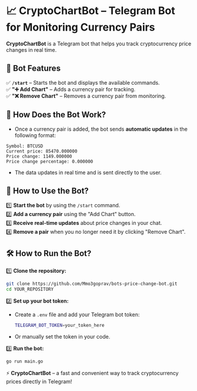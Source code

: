 # 📈 CryptoChartBot – Telegram Bot for Monitoring Currency Pairs  

**CryptoChartBot** is a Telegram bot that helps you track cryptocurrency price changes in real time.

## 🚀 Bot Features
✅ **`/start`** – Starts the bot and displays the available commands.  
✅ **"➕ Add Chart"** – Adds a currency pair for tracking.  
✅ **"❌ Remove Chart"** – Removes a currency pair from monitoring.  

## 🔔 How Does the Bot Work?
- Once a currency pair is added, the bot sends **automatic updates** in the following format:
```
Symbol: BTCUSD
Current price: 85470.000000
Price change: 1149.000000
Price change percentage: 0.000000
```


- The data updates in real time and is sent directly to the user.

## 📌 How to Use the Bot?
1️⃣ **Start the bot** by using the `/start` command.  
2️⃣ **Add a currency pair** using the "Add Chart" button.  
3️⃣ **Receive real-time updates** about price changes in your chat.  
4️⃣ **Remove a pair** when you no longer need it by clicking "Remove Chart".  

## 🛠 How to Run the Bot?
1️⃣ **Clone the repository:**
 ```sh
 git clone https://github.com/Mmo3goprav/bots-price-change-bot.git
 cd YOUR_REPOSITORY
```
2️⃣ **Set up your bot token:**

- Create a `.env` file and add your Telegram bot token:
  ```sh
  TELEGRAM_BOT_TOKEN=your_token_here
  ```
- Or manually set the token in your code.

3️⃣ **Run the bot:**
```sh
go run main.go
```

⚡ **CryptoChartBot** – a fast and convenient way to track cryptocurrency prices directly in Telegram!
